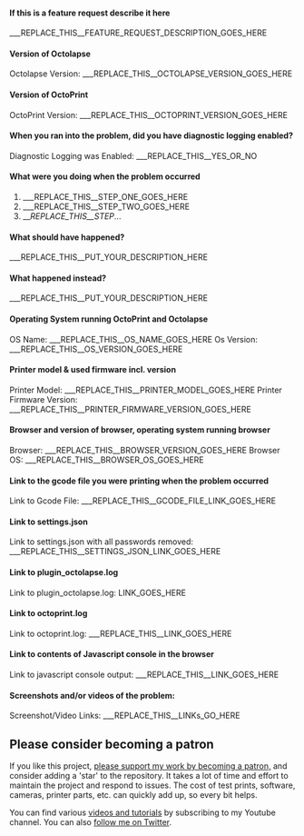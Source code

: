 <!--
READ THE FOLLOWING FIRST:

I like to keep things clean.  This is a place for reporting bugs and
requesting new features, but is not a good place to ask questions about
or to learn how to use OctoPrint, Octolapse, or any third party programs
and tools like OctoPi, mjpg-streamer, or GPhoto2. Unfortunately there is
currently no user form dedicated to Octolapse, but you can find lots of
information directly within Octolapse (click on the blue question marks or
the help buttons within the interface), and in the Octolapse Wiki
(https://github.com/FormerLurker/Octolapse/wiki).  You should also
consider submitting an issue in Octoprint Community Forms within the
plugin category (https://community.octoprint.org/c/plugins/), or via the
official OctoPrint Discord server within #support-plugins channel.
Basically, please exhaust every other option before positing an issue so I
can focus as much as possible on improving Octolapse, and fixing known
bugs.  However, if you get stuck and can't find help, and you are sure your
problem isn't actually a bug, please send an email to: FormerLurker@pm.me.

For feature requests, add the prefix "[Request]" in the title (without the
quotes).

Do not delete anything from the template except where noted or the
bot will complain.

Thanks!
-->


#### If this is a feature request describe it here
<!--
Please be as clear as possible.  After you are finished, please fill in the
OctoPrint and Octolapse version.  Maybe the feature already exists?
-->
___REPLACE_THIS__FEATURE_REQUEST_DESCRIPTION_GOES_HERE


#### Version of Octolapse
 <!--
 This can be found within the Octolapse settings in the About tab.
 If you suspect an installation issue from the plugin manager,
 please state that here, especially if you are installing a specific
 branch, and not the default (master) branch.
 DO NOT OMIT
 -->
Octolapse Version: ___REPLACE_THIS__OCTOLAPSE_VERSION_GOES_HERE


#### Version of OctoPrint
<!--
Can be found in the lower left corner of the web interface.
DO NOT OMIT
-->
OctoPrint Version: ___REPLACE_THIS__OCTOPRINT_VERSION_GOES_HERE


<!--
If this is a feature request, you are done!  Thanks!
If not, please continue
-->


#### When you ran into the problem, did you have diagnostic logging enabled?
<!--
You can find out more about diagnostic logging here:
https://github.com/FormerLurker/Octolapse/wiki/Debug-Profiles#log-additional-information

It is very helpful for certain problems.  If you can reproduce the issue with
one of the Diagnostic logging profiles, please do so before submitting an issue.
-->
Diagnostic Logging was Enabled: ___REPLACE_THIS__YES_OR_NO


#### What were you doing when the problem occurred
<!--
Be specific.  Explain what you did as clearly as possible.
It's best if you provide a list of steps you took that can
be used to reproduce the error you encountered.
-->
1. ___REPLACE_THIS__STEP_ONE_GOES_HERE
2. ___REPLACE_THIS__STEP_TWO_GOES_HERE
3. ___REPLACE_THIS__STEP_...


#### What should have happened?
___REPLACE_THIS__PUT_YOUR_DESCRIPTION_HERE


#### What happened instead?
___REPLACE_THIS__PUT_YOUR_DESCRIPTION_HERE


#### Operating System running OctoPrint and Octolapse
<!--
OctoPi, Linux, Windows, MacOS, something else?
Include the version number if possible.
OctoPi's version can be found in /etc/octopi_version or in the lower left
corner of the web interface.
DO NOT OMIT
-->
OS Name: ___REPLACE_THIS__OS_NAME_GOES_HERE
Os Version: ___REPLACE_THIS__OS_VERSION_GOES_HERE


#### Printer model & used firmware incl. version
<!--
OMIT ONLY IF IT IS DEFINITELY NOT NEEDED.
-->
Printer Model: ___REPLACE_THIS__PRINTER_MODEL_GOES_HERE
Printer Firmware Version: ___REPLACE_THIS__PRINTER_FIRMWARE_VERSION_GOES_HERE


#### Browser and version of browser, operating system running browser
<!--
OMIT ONLY IF IT IS DEFINITELY NOT NEEDED
-->
Browser: ___REPLACE_THIS__BROWSER_VERSION_GOES_HERE
Browser OS: ___REPLACE_THIS__BROWSER_OS_GOES_HERE


#### Link to the gcode file you were printing when the problem occurred
<!--
Many problems I've seen are due to specific gcode files.
Sometimes it's a bug, sometimes it can be slicer settings,
other times it can be Octolapse or OctoPrint setting related.


In any case, the gcode file is often very useful.
On gist.github.com or pastebin.com.
OMIT ONLY IF IT IS DEFINITELY NOT NEEDED
!-->
Link to Gcode File: ___REPLACE_THIS__GCODE_FILE_LINK_GOES_HERE


#### Link to settings.json
<!--
Lots of problems are settings related, and having them available
makes debugging a lot easier.  You can export the settings.json
file from within the Octoprint settings.

BE AWARE - IF YOU HAVE ANY PASSWORDS IN YOUR CAMERA PROFILE,
THEY WILL BE EXPORTED ALONG WITH THE REST OF YOUR SETTINGS!
IF YOU ARE USING CAMERA AUTHENTICATION IN ANY OF YOUR PROFILES,
EITHER REMOVE THE PASSWORDS BEFORE EXPORTING, DELETE THEM FROM THE FILE
AFTER EXPORTING, OR DON'T POST SETTINGS.JSON!  You can search for

"password":

to find all of the entries containing passwords.
OMIT ONLY IF YOU HAVE ENTERED A PASSWORD TO ACCESS YOUR CAMERA
WITHIN OCTOLAPSE
!-->
Link to settings.json with all passwords removed: ___REPLACE_THIS__SETTINGS_JSON_LINK_GOES_HERE


#### Link to plugin_octolapse.log
<!--
On gist.github.com or pastebin.com.

DO NOT OMIT IF YOU ARE USING OCTOLAPSE V0.2.2 OR LATER.

IF YOU ARE USING V0.2.1 OR EARLIER DO NOT POST YOUR LOGFILE
SINCE IT MAY CONTAIN CAMERA AUTHENTICATION PASSWORDS IF THEY WERE
ENTERED.
-->
Link to plugin_octolapse.log:  LINK_GOES_HERE


#### Link to octoprint.log
<!--
On gist.github.com or pastebin.com.
DO NOT OMIT
-->
Link to octoprint.log:  ___REPLACE_THIS__LINK_GOES_HERE


#### Link to contents of Javascript console in the browser
<!--
If you are having UI problems, like buttons not working, or problems saving
settings, please inlude the javascript console output
on gist.github.com or pastebin.com.
OMIT ONLY IF IT IS DEFINITELY NOT NEEDED
-->
Link to javascript console output: ___REPLACE_THIS__LINK_GOES_HERE


#### Screenshots and/or videos of the problem:
<!--
This is really nice to include, especially if you're having trouble
putting your issue into words.  A picture speaks 1000 of them, afterall!
-->
Screenshot/Video Links: ___REPLACE_THIS__LINKs_GO_HERE


## Please consider becoming a patron
If you like this project, [please support my work by becoming a patron,](https://www.patreon.com/bePatron?u=9588101) and consider adding a 'star' to the repository.  It takes a lot of time and effort to maintain the project and respond to issues.  The cost of test prints, software, cameras, printer parts, etc. can quickly add up, so every bit helps.

You can find various [videos and tutorials](https://www.youtube.com/channel/UCnnTLQetNw7FqfQOLJCMqoQ) by subscribing to my Youtube channel.  You can also [follow me on Twitter](https://twitter.com/FormerLurker1).
